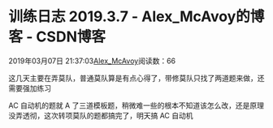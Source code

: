 # 训练日志 2019.3.7 - Alex_McAvoy的博客 - CSDN博客





2019年03月07日 21:37:03[Alex_McAvoy](https://me.csdn.net/u011815404)阅读数：66








这几天主要在弄莫队，普通莫队算是有点心得了，带修莫队只找了两道题来做，还需要强加练习

AC 自动机的题就 A 了三道模板题，稍微难一些的根本不知道该怎么改，还是原理没弄透彻，这次转项莫队的题都搞完了，明天搞 AC 自动机



